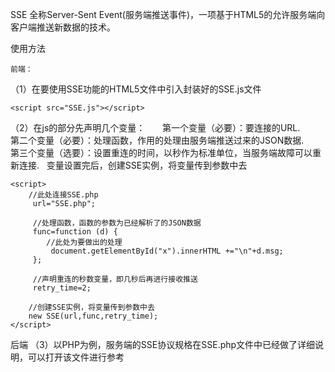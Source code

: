 ﻿SSE
  全称Server-Sent Event(服务端推送事件)，一项基于HTML5的允许服务端向客户端推送新数据的技术。

使用方法

    前端：
（1）在要使用SSE功能的HTML5文件中引入封装好的SSE.js文件

    <script src="SSE.js"></script>

（2）在js的部分先声明几个变量：
        第一个变量（必要）：要连接的URL.
        第二个变量（必要）：处理函数，作用的处理由服务端推送过来的JSON数据.
        第三个变量（选要）：设置重连的时间，以秒作为标准单位，当服务端故障可以重新连接.
    变量设置完后，创建SSE实例，将变量传到参数中去

    <script>
        //此处连接SSE.php
         url="SSE.php";

         //处理函数，函数的参数为已经解析了的JSON数据
         func=function (d) {
            //此处为要做出的处理
             document.getElementById("x").innerHTML +="\n"+d.msg;
         };

         //声明重连的秒数变量，即几秒后再进行接收推送
         retry_time=2;

        //创建SSE实例，将变量传到参数中去
        new SSE(url,func,retry_time);
    </script>


  后端
（3）以PHP为例，服务端的SSE协议规格在SSE.php文件中已经做了详细说明，可以打开该文件进行参考


